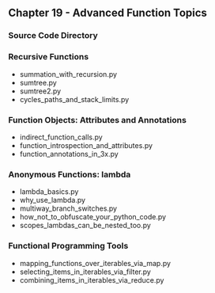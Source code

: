## Chapter 19 - Advanced Function Topics

### Source Code Directory

### Recursive Functions
* summation\_with\_recursion.py
* sumtree.py
* sumtree2.py
* cycles\_paths\_and\_stack\_limits.py

### Function Objects: Attributes and Annotations
* indirect\_function\_calls.py
* function\_introspection\_and\_attributes.py
* function\_annotations\_in\_3x.py

### Anonymous Functions: lambda
* lambda\_basics.py
* why\_use\_lambda.py
* multiway\_branch\_switches.py
* how\_not\_to\_obfuscate\_your\_python\_code.py
* scopes\_lambdas\_can\_be\_nested\_too.py

### Functional Programming Tools
* mapping\_functions\_over\_iterables\_via\_map.py
* selecting\_items\_in\_iterables\_via\_filter.py
* combining\_items\_in\_iterables\_via\_reduce.py

